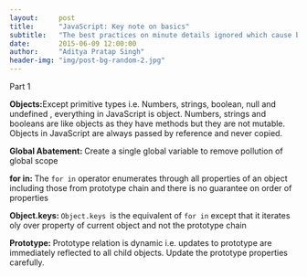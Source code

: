```yaml
---
layout:     post
title:      "JavaScript: Key note on basics"
subtitle:   "The best practices on minute details ignored which cause bugs in code"
date:       2015-06-09 12:00:00
author:     "Aditya Pratap Singh"
header-img: "img/post-bg-random-2.jpg"
---
```

<p> Part 1 </p>

<p><strong>Objects:</strong>Except primitive types i.e. Numbers, strings, boolean, null and undefined , everything in JavaScript is object. Numbers, strings and booleans are like objects as they have methods but they are not mutable. Objects in JavaScript are always passed by reference and never copied.</p>

<p><strong>Global Abatement: </strong>Create a single global variable to remove pollution of global scope</p>

<p><strong>for in: </strong> The <code>for in</code> operator enumerates through all properties of an object including those from prototype chain and there is no guarantee on order of properties </p>

<p><strong>Object.keys: </strong> <code>Object.keys </code>is the equivalent of <code>for in</code> except that it iterates oly over property of current object and not the prototype chain</p>

<p><strong>Prototype: </strong> Prototype relation is dynamic i.e. updates to prototype are immediately reflected to all child objects. Update the prototype properties carefully. </p>

